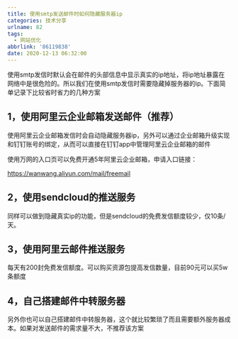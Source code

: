 ```yaml
---
title: 使用smtp发送邮件时如何隐藏服务器ip
categories: 技术分享
urlname: 82
tags:
  - 网站优化
abbrlink: '86119838'
date: 2020-12-13 06:32:00
---
```

使用smtp发信时默认会在邮件的头部信息中显示真实的ip地址，将ip地址暴露在网络中是很危险的。所以我们在使用smtp发信时需要隐藏掉服务器的ip。下面简单记录下比较省时省力的几种方案

## 1，使用阿里云企业邮箱发送邮件（推荐）


使用阿里云企业邮箱发信时会自动隐藏服务器ip，另外可以通过企业邮箱升级实现和钉钉账号的绑定，从而可以直接在钉钉app中管理阿里云企业邮箱的邮件

使用万网的入口页可以免费开通5年阿里云企业邮箱，申请入口链接：

https://wanwang.aliyun.com/mail/freemail
## 2，使用sendcloud的推送服务

同样可以做到隐藏真实ip的功能，但是sendcloud的免费发信额度较少，仅10条/天。

## 3，使用阿里云邮件推送服务

每天有200封免费发信额度。可以购买资源包提高发信数量，目前90元可以买5w条额度

## 4，自己搭建邮件中转服务器

另外你也可以自己搭建邮件中转服务器，这个就比较繁琐了而且需要额外服务器成本。如果对发送邮件的需求量不大，不推荐该方案